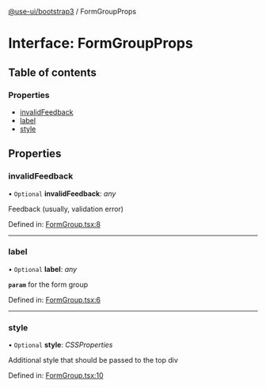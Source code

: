[@use-ui/bootstrap3](../README.md) / FormGroupProps

# Interface: FormGroupProps

## Table of contents

### Properties

- [invalidFeedback](formgroupprops.md#invalidfeedback)
- [label](formgroupprops.md#label)
- [style](formgroupprops.md#style)

## Properties

### invalidFeedback

• `Optional` **invalidFeedback**: *any*

Feedback (usually, validation error)

Defined in: [FormGroup.tsx:8](https://github.com/vasyas/use-ui-bootstrap3/blob/b91a52b/src/FormGroup.tsx#L8)

___

### label

• `Optional` **label**: *any*

**`param`** for the form group

Defined in: [FormGroup.tsx:6](https://github.com/vasyas/use-ui-bootstrap3/blob/b91a52b/src/FormGroup.tsx#L6)

___

### style

• `Optional` **style**: *CSSProperties*

Additional style that should be passed to the top div

Defined in: [FormGroup.tsx:10](https://github.com/vasyas/use-ui-bootstrap3/blob/b91a52b/src/FormGroup.tsx#L10)
